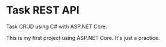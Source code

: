 # Task REST API

Task CRUD using C# with ASP.NET Core.

This is my first project using ASP.NET Core. It's just a practice.
